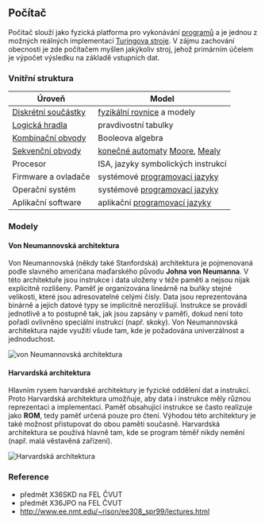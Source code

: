 ## Počítač

Počítač slouží jako fyzická platforma pro vykonávání [programů](wiki/algoritmus) a je jednou z možných reálných implementací [Turingova stroje](wiki/turinguv-stroj). V zájmu zachování obecnosti je zde počítačem myšlen jakýkoliv stroj, jehož primárním účelem je výpočet výsledku na základě vstupních dat.

### Vnitřní struktura

| Úroveň | Model
|---|---
| [Diskrétní součástky](wiki/elektronika) | [fyzikální rovnice](wiki/fyzika) a modely
| [Logická hradla](wiki/logicke-hradlo) | pravdivostní tabulky
| [Kombinační obvody](wiki/kombinacni-obvod) | Booleova algebra
| [Sekvenční obvody](wiki/sekvencni-obvod) | [konečné automaty](wiki/konecny-automat) [Moore](wiki/moore), [Mealy](wiki/mealy)
| Procesor | ISA, jazyky symbolických instrukcí
| Firmware a ovladače | systémové [programovací jazyky](wiki/jazyk)
| Operační systém | systémové [programovací jazyky](wiki/jazyk)
| Aplikační software | aplikační [programovací jazyky](wiki/jazyk)

### Modely

#### Von Neumannovská architektura

Von Neumannovská (někdy také Stanfordská) architektura je pojmenovaná podle slavného američana maďarského původu **Johna von Neumanna**. V této architektuře jsou instrukce i data uloženy v téže paměti a nejsou nijak explicitně rozlišeny. Paměť je organizována lineárně na buňky stejné velikosti, které jsou adresovatelné celými čísly. Data jsou reprezentována binárně a jejich datové typy se implicitně nerozlišují. Instrukce se provádí jednotlivě a to postupně tak, jak jsou zapsány v paměťi, dokud není toto pořadí ovlivněno speciální instrukcí (např. skoky). Von Neumannovská architektura najde využití všude tam, kde je požadována univerzálnost a jednoduchost.

![von Neumannovská architektura](arch_neumann.png)

#### Harvardská architektura

Hlavním rysem harvardské architektury je fyzické oddělení dat a instrukcí. Proto Harvardská architektura umožňuje, aby data i instrukce měly různou reprezentaci a implementaci. Paměť obsahující instrukce se často realizuje jako **ROM**, tedy paměť určená pouze pro čtení. Výhodou této architektury je také možnost přistupovat do obou paměti současně. Harvardská architektura se používá hlavně tam, kde se program téměř nikdy nemění (např. malá věstavěná zařízení).

![Harvardská architektura](arch_harvard.png)

### Reference

- předmět X36SKD na FEL ČVUT
- předmět X36JPO na FEL ČVUT
- http://www.ee.nmt.edu/~rison/ee308_spr99/lectures.html

